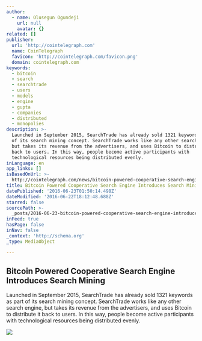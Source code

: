 ```yaml
---
author:
  - name: Olusegun Ogundeji
    url: null
    avatar: {}
related: []
publisher:
  url: 'http://cointelegraph.com'
  name: CoinTelegraph
  favicon: 'http://cointelegraph.com/favicon.png'
  domain: cointelegraph.com
keywords:
  - bitcoin
  - search
  - searchtrade
  - users
  - models
  - engine
  - gupta
  - companies
  - distributed
  - monopolies
description: >-
  Launched in September 2015, SearchTrade has already sold 1321 keywords as part
  of its search mining concept. SearchTrade works like any other search engine,
  but takes its revenue from the advertisers, and uses Bitcoin to distribute it
  back to users. In this way, people become active participants with
  technological resources being distributed evenly.
inLanguage: en
app_links: []
isBasedOnUrl: >-
  http://cointelegraph.com/news/bitcoin-powered-cooperative-search-engine-introduces-search-mining
title: Bitcoin Powered Cooperative Search Engine Introduces Search Mining
datePublished: '2016-06-23T01:50:14.498Z'
dateModified: '2016-06-22T18:12:48.688Z'
starred: false
sourcePath: >-
  _posts/2016-06-23-bitcoin-powered-cooperative-search-engine-introduces-search.md
inFeed: true
hasPage: false
inNav: false
_context: 'http://schema.org'
_type: MediaObject

---
```

<article style=""><h1>Bitcoin Powered Cooperative Search Engine Introduces Search Mining</h1><p>Launched in September 2015, SearchTrade has already sold 1321 keywords as part of its search mining concept. SearchTrade works like any other search engine, but takes its revenue from the advertisers, and uses Bitcoin to distribute it back to users. In this way, people become active participants with technological resources being distributed evenly.</p><img src="http://cointelegraph.com/images/725_aHR0cDovL2NvaW50ZWxlZ3JhcGguY29tL3N0b3JhZ2UvdXBsb2Fkcy92aWV3LzFlMTA3MjYzMWY1NDRhMDBiYzY5Yjk1ZDNmYWM2NmIwLnBuZw==.jpg" /></article>